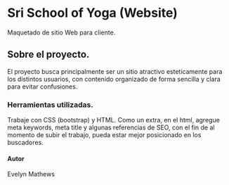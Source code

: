 # Sri School of Yoga (Website)

Maquetado de sitio Web para cliente.

## Sobre el proyecto.

El proyecto busca principalmente ser un sitio atractivo esteticamente para los distintos usuarios, con contenido organizado de forma sencilla y clara para evitar confusiones.

### Herramientas utilizadas.

Trabaje con CSS (bootstrap) y HTML. Como un extra, en el html, agregue meta keywords, meta title y algunas referencias de SEO, con el fin de al momento de subir el trabajo, pueda estar mejor posicionado en los buscadores.

#### Autor
Evelyn Mathews
